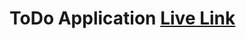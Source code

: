 # ToDo Application <a href="https://tanish0007.github.io/Assignment-2-TODO/" style="float:right; font-size:small">[Live Link](https://img.shields.io/badge/Live_Link-8A2BE2)</a>